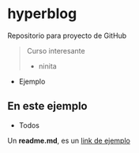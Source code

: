 # hyperblog
Repositorio para proyecto de GitHub
> Curso interesante
> - ninita

* Ejemplo

## En este ejemplo
* Todos

Un **readme.md**, es un [link de ejemplo](https://www.google.com/)
